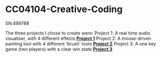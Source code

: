 # CC04104-Creative-Coding
SN:499788

The three projects I chose to create were:
Project 1: A real time audio visualiser, with 4 different effects
[**Project 1**](hello.md)
Project 2: A mouse-driven painting tool with 4 different 'brush' tools 
[**Project 2**](hi.md)
Project 3: A one key game (two players) with a clear win state 
[**Project 3**](hey.md)


